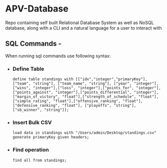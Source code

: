 # APV-Database
Repo containing self built Relational Database System as well as NoSQL database, along with a CLI and a natural language for a user to interact with

## SQL Commands - 
When running sql commands use following syntax:
- ### Define Table
  `define table standings with [["idx","integer","primaryKey"],["team", "string"], ["team_name", "string"], ["year", "integer"],["wins", "integer"],["loss", "integer"],["points_for", "integer"],["points_against", "integer"],["points_differential", "integer"],["margin_of_victory", "float"],["strength_of_schedule", "float"],["simple_rating", "float"],["offensive_ranking", "float"],["defensive_ranking", "float"], ["playoffs", "string"],["sb_winner", "string"]];`

- ### Insert Bulk CSV
  `load data in standings with "/Users/admin/Desktop/standings.csv" generate primaryKey given headers;`

- ### Find operation
  `find all from standings;`